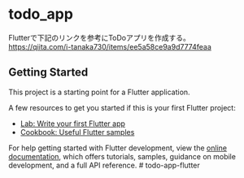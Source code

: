 # todo_app

Flutterで下記のリンクを参考にToDoアプリを作成する。   
https://qiita.com/i-tanaka730/items/ee5a58ce9a9d7774feaa

## Getting Started

This project is a starting point for a Flutter application.

A few resources to get you started if this is your first Flutter project:

- [Lab: Write your first Flutter app](https://docs.flutter.dev/get-started/codelab)
- [Cookbook: Useful Flutter samples](https://docs.flutter.dev/cookbook)

For help getting started with Flutter development, view the
[online documentation](https://docs.flutter.dev/), which offers tutorials,
samples, guidance on mobile development, and a full API reference.
#   t o d o - a p p - f l u t t e r 
 
 